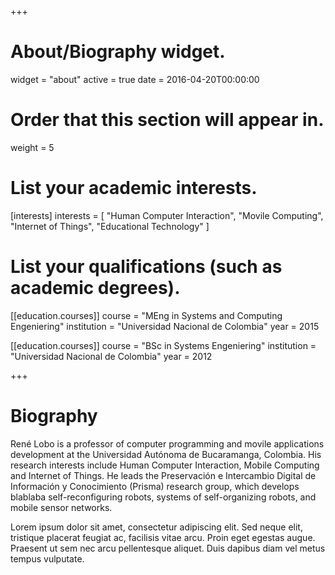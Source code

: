 +++
# About/Biography widget.
widget = "about"
active = true
date = 2016-04-20T00:00:00

# Order that this section will appear in.
weight = 5

# List your academic interests.
[interests]
  interests = [
    "Human Computer Interaction",
    "Movile Computing",
    "Internet of Things",
    "Educational Technology"
  ]

# List your qualifications (such as academic degrees).
[[education.courses]]
  course = "MEng in Systems and Computing Engeniering"
  institution = "Universidad Nacional de Colombia"
  year = 2015

[[education.courses]]
  course = "BSc in Systems Engeniering"
  institution = "Universidad Nacional de Colombia"
  year = 2012
 
+++

# Biography

René Lobo is a professor of computer programming and movile applications development at the Universidad Autónoma de Bucaramanga, Colombia. His research interests include Human Computer Interaction, Mobile Computing and Internet of Things. He leads the Preservación e Intercambio Digital de Información y Conocimiento (Prisma) research group, which develops blablaba self-reconfiguring robots, systems of self-organizing robots, and mobile sensor networks.

Lorem ipsum dolor sit amet, consectetur adipiscing elit. Sed neque elit, tristique placerat feugiat ac, facilisis vitae arcu. Proin eget egestas augue. Praesent ut sem nec arcu pellentesque aliquet. Duis dapibus diam vel metus tempus vulputate. 

